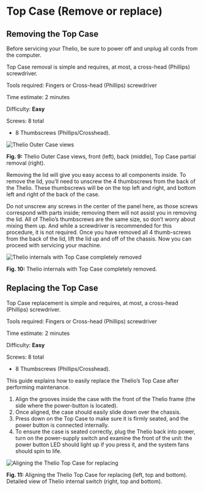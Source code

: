 # Top Case (Remove or replace)

## Removing the Top Case
Before servicing your Thelio, be sure to power off and unplug all cords from the computer.

Top Case removal is simple and requires, at most, a cross-head (Phillips) screwdriver.

Tools required: Fingers or Cross-head (Phillips) screwdriver

Time estimate: 2 minutes

Difficulty: **Easy**

Screws: 8 total
  - 8 Thumbscrews (Phillips/Crosshead).

![Thelio Outer Case views](/path/to/image.png)

**Fig. 9:** Thelio Outer Case views, front (left), back (middle), Top Case partial removal (right).

Removing the lid will give you easy access to all components inside.
To remove the lid, you’ll need to unscrew the 4 thumbscrews from the back of the Thelio.
These thumbscrews will be on the top left and right, and bottom left and right of the back of the case.

Do not unscrew any screws in the center of the panel here, as those screws correspond with parts inside; removing them will not assist you in removing the lid.
All of Thelio’s thumbscrews are the same size, so don’t worry about mixing them up.
And while a screwdriver is recommended for this procedure, it is not required.
Once you have removed all 4 thumb-screws from the back of the lid, lift the lid up and off of the chassis.
Now you can proceed with servicing your machine.

![Thelio internals with Top Case completely removed](/path/to/image.png)

**Fig. 10:** Thelio internals with Top Case completely removed.

## Replacing the Top Case
Top Case replacement is simple and requires, at most, a cross-head (Phillips) screwdriver.

Tools required: Fingers or Cross-head (Phillips) screwdriver

Time estimate: 2 minutes

Difficulty: **Easy**

Screws: 8 total
 - 8 Thumbscrews (Phillips/Crosshead).

This guide explains how to easily replace the Thelio’s Top Case after performing maintenance.

1. Align the grooves inside the case with the front of the Thelio frame (the side where the power-button is located).
2. Once aligned, the case should easily slide down over the chassis.
3. Press down on the Top Case to make sure it is firmly seated, and the power button is connected internally.
4. To ensure the case is seated correctly, plug the Thelio back into power, turn on the power-supply switch and examine the front of the unit: the power button LED should light up if you press it, and the system fans should spin to life.

![Aligning the Thelio Top Case for replacing](/path/to/image.png)

**Fig. 11:** Aligning the Thelio Top Case for replacing (left, top and bottom). Detailed view of Thelio internal switch (right, top and bottom).
